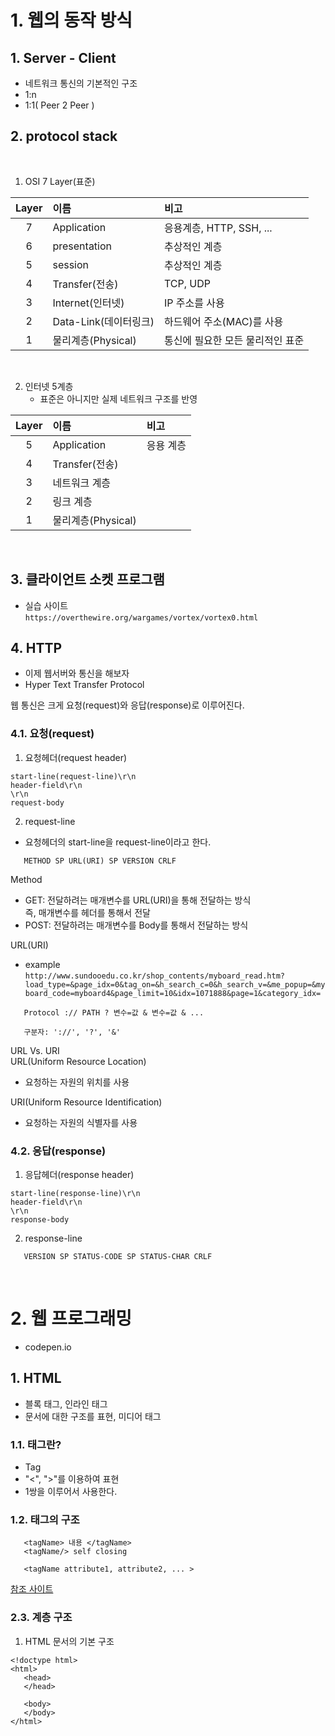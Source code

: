 # 1. 웹의 동작 방식

## 1. Server - Client

- 네트워크 통신의 기본적인 구조
- 1:n
- 1:1( Peer 2 Peer )

## 2. protocol stack
<br>

1. OSI 7 Layer(표준)   

|Layer|이름|비고|
|:---:|:---|:---|
|7|Application|응용계층, HTTP, SSH, ...|
|6|presentation|추상적인 계층|
|5|session|추상적인 계층|
|4|Transfer(전송)|TCP, UDP|
|3|Internet(인터넷)|IP 주소를 사용|
|2|Data-Link(데이터링크)|하드웨어 주소(MAC)를 사용|
|1|물리계층(Physical)|통신에 필요한 모든 물리적인 표준 |

<br>

2. 인터넷 5계층
   - 표준은 아니지만 실제 네트워크 구조를 반영

|Layer|이름|비고|
|:---:|:---|:---|
|5|Application|응용 계층|
|4|Transfer(전송)||
|3|네트워크 계층||
|2|링크 계층||
|1|물리계층(Physical)||

<br>

## 3. 클라이언트 소켓 프로그램

- 실습 사이트  
`https://overthewire.org/wargames/vortex/vortex0.html`


## 4. HTTP
- 이제 웹서버와 통신을 해보자
- Hyper Text Transfer Protocol

웹 통신은 크게 요청(request)와 응답(response)로 이루어진다. 

### 4.1. 요청(request)
1. 요청헤더(request header)

```
start-line(request-line)\r\n
header-field\r\n
\r\n
request-body
```

2. request-line

- 요청헤더의 start-line을 request-line이라고 한다. 

```
   METHOD SP URL(URI) SP VERSION CRLF
```

Method
- GET: 전달하려는 매개변수를 URL(URI)을 통해 전달하는 방식   
   즉, 매개변수를 헤더를 통해서 전달
- POST: 전달하려는 매개변수를 Body를 통해서 전달하는 방식   

URL(URI)

- example   
   `http://www.sundooedu.co.kr/shop_contents/myboard_read.htm?load_type=&page_idx=0&tag_on=&h_search_c=0&h_search_v=&me_popup=&myboard_code=myboard4&page_limit=10&idx=1071888&page=1&category_idx=`

```
   Protocol :// PATH ? 변수=값 & 변수=값 & ...

   구분자: '://', '?', '&'
```

URL Vs. URI   
URL(Uniform Resource Location)   
- 요청하는 자원의 위치를 사용     
  
URI(Uniform Resource Identification)
- 요청하는 자원의 식별자를 사용


### 4.2. 응답(response)
1. 응답헤더(response header)

```
start-line(response-line)\r\n
header-field\r\n
\r\n
response-body
```

2. response-line

```
   VERSION SP STATUS-CODE SP STATUS-CHAR CRLF
```

<br>

# 2. 웹 프로그래밍

- codepen.io

## 1. HTML

- 블록 태그, 인라인 태그
- 문서에 대한 구조를 표현, 미디어 태그

### 1.1. 태그란?
- Tag
- "<", ">"를 이용하여 표현
- 1쌍을 이루어서 사용한다. 

### 1.2. 태그의 구조

```
   <tagName> 내용 </tagName>
   <tagName/> self closing

   <tagName attribute1, attribute2, ... >
```

[참조 사이트](https://www.w3schools.com/)

### 2.3. 계층 구조

1. HTML 문서의 기본 구조

```
<!doctype html>
<html>
   <head>
   </head>

   <body>
   </body>
</html>
```